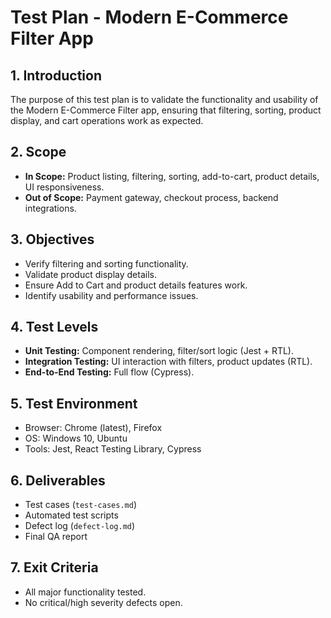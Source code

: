 # Test Plan - Modern E-Commerce Filter App

## 1. Introduction
The purpose of this test plan is to validate the functionality and usability of the Modern E-Commerce Filter app, ensuring that filtering, sorting, product display, and cart operations work as expected.

## 2. Scope
- **In Scope:** Product listing, filtering, sorting, add-to-cart, product details, UI responsiveness.
- **Out of Scope:** Payment gateway, checkout process, backend integrations.

## 3. Objectives
- Verify filtering and sorting functionality.
- Validate product display details.
- Ensure Add to Cart and product details features work.
- Identify usability and performance issues.

## 4. Test Levels
- **Unit Testing:** Component rendering, filter/sort logic (Jest + RTL).
- **Integration Testing:** UI interaction with filters, product updates (RTL).
- **End-to-End Testing:** Full flow (Cypress).

## 5. Test Environment
- Browser: Chrome (latest), Firefox
- OS: Windows 10, Ubuntu
- Tools: Jest, React Testing Library, Cypress

## 6. Deliverables
- Test cases (`test-cases.md`)
- Automated test scripts
- Defect log (`defect-log.md`)
- Final QA report

## 7. Exit Criteria
- All major functionality tested.
- No critical/high severity defects open.

